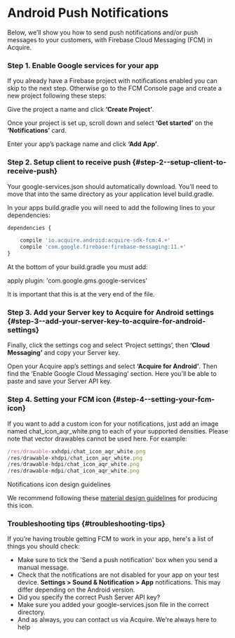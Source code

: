 # Android Push Notifications

Below, we’ll show you how to send push notifications and/or push messages to your customers, with Firebase Cloud Messaging \(FCM\) in Acquire.

### Step 1. Enable Google services for your app

If you already have a Firebase project with notifications enabled you can skip to the next step. Otherwise go to the FCM Console page and create a new project following these steps:

Give the project a name and click **‘Create Project’**.

Once your project is set up, scroll down and select **‘Get started’** on the **‘Notifications’** card.

Enter your app’s package name and click **‘Add App’**.

### Step 2. Setup client to receive push {#step-2--setup-client-to-receive-push}

Your google-services.json should automatically download. You’ll need to move that into the same directory as your application level build.gradle.

In your apps build.gradle you will need to add the following lines to your dependencies:

```javascript
dependencies {

    compile 'io.acquire.android:acquire-sdk-fcm:4.+'
    compile 'com.google.firebase:firebase-messaging:11.+'
}
```

At the bottom of your build.gradle you must add:

apply plugin: 'com.google.gms.google-services'

It is important that this is at the very end of the file.

### Step 3. Add your Server key to Acquire for Android settings {#step-3--add-your-server-key-to-acquire-for-android-settings}

Finally, click the settings cog and select ‘Project settings’, then **‘Cloud Messaging’** and copy your Server key.

Open your Acquire app’s settings and select **‘Acquire for Android’**. Then find the ‘Enable Google Cloud Messaging’ section. Here you'll be able to paste and save your Server API key.

### Step 4. Setting your FCM icon {#step-4--setting-your-fcm-icon}

If you want to add a custom icon for your notifications, just add an image named chat\_icon\_aqr\_white.png to each of your supported densities. Please note that vector drawables cannot be used here. For example:

```javascript
/res/drawable-xxhdpi/chat_icon_aqr_white.png 
/res/drawable-xhdpi/chat_icon_aqr_white.png 
/res/drawable-hdpi/chat_icon_aqr_white.png 
/res/drawable-mdpi/chat_icon_aqr_white.png
```



Notifications icon design guidelines

We recommend following these [material design guidelines](https://material.io/design/platform-guidance/android-notifications.html) for producing this icon.

### Troubleshooting tips {#troubleshooting-tips}

If you’re having trouble getting FCM to work in your app, here's a list of things you should check:

* Make sure to tick the 'Send a push notification' box when you send a manual message.
* Check that the notifications are not disabled for your app on your test device. **Settings &gt; Sound & Notification &gt; App** notifications. This may differ depending on the Android version.
* Did you specify the correct Push Server API key?
* Make sure you added your google-services.json file in the correct directory.
* And as always, you can contact us via Acquire. We're always here to help

